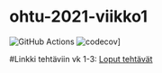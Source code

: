 # ohtu-2021-viikko1
![GitHub Actions](https://github.com/mluukkai/ohtu-viikko1-s2020/workflows/Java%20CI%20with%20Gradle/badge.svg)
![codecov](https://codecov.io/gh/marykristina4/ohtu-2021-viikko1/branch/main/graph/badge.svg?token=CJEC21LPLP)]

#Linkki tehtäviin vk 1-3:
[Loput tehtävät](https://github.com/marykristina4/ohtu-2021-viikot1-3)
